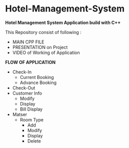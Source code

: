
# Hotel-Management-System
<b>Hotel Management System Application build with C++</b>

This Repository consist of following :

-   MAIN CPP FILE
-   PRESENTATION on Project
-   VIDEO of Working of Application

<b>FLOW OF APPLICATION</b>
-   Check-In
    -  Current Booking
    -  Advance Booking
-   Check-Out
-   Customer Info
    -  Modify
    -  Display
    -  Bill Display
-   Matser
    -  Room Type
        - Add
        - Modify
        - Display
        - Delete
